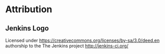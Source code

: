# Attribution

## Jenkins Logo

Licensed under https://creativecommons.org/licenses/by-sa/3.0/deed.en authorship to the The Jenkins project http://jenkins-ci.org/
